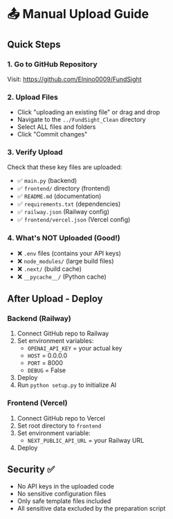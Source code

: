 # 📤 Manual Upload Guide

## Quick Steps

### 1. Go to GitHub Repository
Visit: https://github.com/Elnino0009/FundSight

### 2. Upload Files
- Click "uploading an existing file" or drag and drop
- Navigate to the `../FundSight_Clean` directory
- Select ALL files and folders
- Click "Commit changes"

### 3. Verify Upload
Check that these key files are uploaded:
- ✅ `main.py` (backend)
- ✅ `frontend/` directory (frontend)
- ✅ `README.md` (documentation)
- ✅ `requirements.txt` (dependencies)
- ✅ `railway.json` (Railway config)
- ✅ `frontend/vercel.json` (Vercel config)

### 4. What's NOT Uploaded (Good!)
- ❌ `.env` files (contains your API keys)
- ❌ `node_modules/` (large build files)
- ❌ `.next/` (build cache)
- ❌ `__pycache__/` (Python cache)

## After Upload - Deploy

### Backend (Railway)
1. Connect GitHub repo to Railway
2. Set environment variables:
   - `OPENAI_API_KEY` = your actual key
   - `HOST` = 0.0.0.0
   - `PORT` = 8000
   - `DEBUG` = False
3. Deploy
4. Run `python setup.py` to initialize AI

### Frontend (Vercel)
1. Connect GitHub repo to Vercel
2. Set root directory to `frontend`
3. Set environment variable:
   - `NEXT_PUBLIC_API_URL` = your Railway URL
4. Deploy

## Security ✅
- No API keys in the uploaded code
- No sensitive configuration files
- Only safe template files included
- All sensitive data excluded by the preparation script
